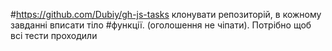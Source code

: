  #https://github.com/Dubiy/gh-js-tasks клонувати репозиторій, в кожному завданні вписати тіло #функції. (оголошення не чіпати). Потрібно щоб всі тести проходили